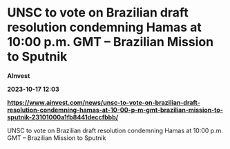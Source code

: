 # UNSC to vote on Brazilian draft resolution condemning Hamas at 10:00 p.m. GMT – Brazilian Mission to Sputnik
**AInvest**

**2023-10-17 12:03**

**https://www.ainvest.com/news/unsc-to-vote-on-brazilian-draft-resolution-condemning-hamas-at-10-00-p-m-gmt-brazilian-mission-to-sputnik-23101000a1fb8441deccfbbb/**

UNSC to vote on Brazilian draft resolution condemning Hamas at 10:00 p.m. GMT – Brazilian Mission to Sputnik